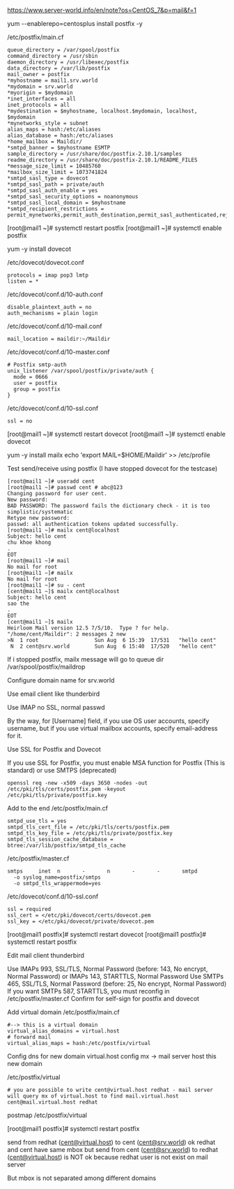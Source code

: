 https://www.server-world.info/en/note?os=CentOS_7&p=mail&f=1

yum --enablerepo=centosplus install postfix -y

/etc/postfix/main.cf
```
queue_directory = /var/spool/postfix
command_directory = /usr/sbin
daemon_directory = /usr/libexec/postfix
data_directory = /var/lib/postfix
mail_owner = postfix
*myhostname = mail1.srv.world
*mydomain = srv.world
*myorigin = $mydomain
*inet_interfaces = all
inet_protocols = all
*mydestination = $myhostname, localhost.$mydomain, localhost, $mydomain
*mynetworks_style = subnet
alias_maps = hash:/etc/aliases
alias_database = hash:/etc/aliases
*home_mailbox = Maildir/
*smtpd_banner = $myhostname ESMTP
sample_directory = /usr/share/doc/postfix-2.10.1/samples
readme_directory = /usr/share/doc/postfix-2.10.1/README_FILES
*message_size_limit = 10485760
*mailbox_size_limit = 1073741824
*smtpd_sasl_type = dovecot
*smtpd_sasl_path = private/auth
*smtpd_sasl_auth_enable = yes
*smtpd_sasl_security_options = noanonymous
*smtpd_sasl_local_domain = $myhostname
*smtpd_recipient_restrictions = permit_mynetworks,permit_auth_destination,permit_sasl_authenticated,reject
```

[root@mail1 ~]# systemctl restart postfix
[root@mail1 ~]# systemctl enable postfix

yum -y install dovecot

/etc/dovecot/dovecot.conf
```
protocols = imap pop3 lmtp
listen = *
```

/etc/dovecot/conf.d/10-auth.conf
```
disable_plaintext_auth = no
auth_mechanisms = plain login
```

/etc/dovecot/conf.d/10-mail.conf
```
mail_location = maildir:~/Maildir
```

/etc/dovecot/conf.d/10-master.conf
```
# Postfix smtp-auth
unix_listener /var/spool/postfix/private/auth {
  mode = 0666
  user = postfix
  group = postfix
}
```

/etc/dovecot/conf.d/10-ssl.conf
```
ssl = no
```

[root@mail1 ~]# systemctl restart dovecot
[root@mail1 ~]# systemctl enable dovecot

yum -y install mailx
echo 'export MAIL=$HOME/Maildir' >> /etc/profile

Test send/receive using postfix (I have stopped dovecot for the testcase)
```
[root@mail1 ~]# useradd cent
[root@mail1 ~]# passwd cent # abc@123
Changing password for user cent.
New password:
BAD PASSWORD: The password fails the dictionary check - it is too simplistic/systematic
Retype new password:
passwd: all authentication tokens updated successfully.
[root@mail1 ~]# mailx cent@localhost
Subject: hello cent
chu khoe khong
.
EOT
[root@mail1 ~]# mail
No mail for root
[root@mail1 ~]# mailx
No mail for root
[root@mail1 ~]# su - cent
[cent@mail1 ~]$ mailx cent@localhost
Subject: hello cent
sao the
.
EOT
[cent@mail1 ~]$ mailx
Heirloom Mail version 12.5 7/5/10.  Type ? for help.
"/home/cent/Maildir": 2 messages 2 new
>N  1 root                  Sun Aug  6 15:39  17/531   "hello cent"
 N  2 cent@srv.world        Sun Aug  6 15:40  17/520   "hello cent"
```

If i stopped postfix, mailx message will go to queue dir /var/spool/postfix/maildrop

Configure domain name for srv.world

Use email client like thunderbird

Use IMAP no SSL, normal passwd

By the way, for [Username] field, if you use OS user accounts, specify username,
but if you use virtual mailbox accounts, specify email-address for it.

Use SSL for Postfix and Dovecot

If you use SSL for Postfix, you must enable MSA function for Postfix (This is standard)
or use SMTPS (deprecated)

```
openssl req -new -x509 -days 3650 -nodes -out /etc/pki/tls/certs/postfix.pem -keyout /etc/pki/tls/private/postfix.key
```

Add to the end
/etc/postfix/main.cf
```
smtpd_use_tls = yes
smtpd_tls_cert_file = /etc/pki/tls/certs/postfix.pem
smtpd_tls_key_file = /etc/pki/tls/private/postfix.key
smtpd_tls_session_cache_database = btree:/var/lib/postfix/smtpd_tls_cache
```
/etc/postfix/master.cf
```
smtps     inet  n       -       n       -       -       smtpd
  -o syslog_name=postfix/smtps
  -o smtpd_tls_wrappermode=yes
```

/etc/dovecot/conf.d/10-ssl.conf
```
ssl = required
ssl_cert = </etc/pki/dovecot/certs/dovecot.pem
ssl_key = </etc/pki/dovecot/private/dovecot.pem
```

[root@mail1 postfix]# systemctl restart dovecot
[root@mail1 postfix]# systemctl restart postfix

Edit mail client thunderbird

Use IMAPs 993, SSL/TLS, Normal Password (before: 143, No encrypt, Normal Password)
or IMAPs 143, STARTTLS, Normal Password
Use SMTPs 465, SSL/TLS, Normal Password (before: 25, No encrypt, Normal Password)
If you want SMTPs 587, STARTTLS, you must reconfig in /etc/postfix/master.cf
Confirm for self-sign for postfix and dovecot

Add virtual domain
/etc/postfix/main.cf
```
#--> this is a virtual domain
virtual_alias_domains = virtual.host
# forward mail
virtual_alias_maps = hash:/etc/postfix/virtual
```

Config dns for new domain virtual.host
config mx -> mail server host this new domain

/etc/postfix/virtual
```
# you are possible to write cent@virtual.host redhat - mail server will query mx of virtual.host to find mail.virtual.host
cent@mail.virtual.host redhat
```
postmap /etc/postfix/virtual

[root@mail1 postfix]# systemctl restart postfix

send from redhat (cent@virtual.host) to cent (cent@srv.world) ok
redhat and cent have same mbox
but send from cent (cent@srv.world) to redhat (cent@virtual.host) is NOT ok
because redhat user is not exist on mail server

But mbox is not separated among different domains
